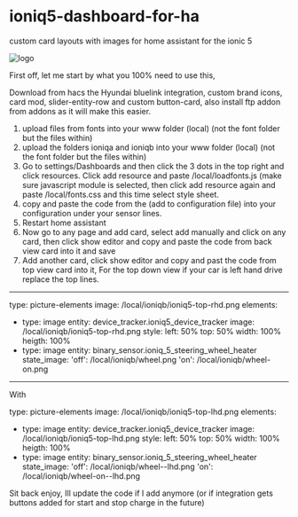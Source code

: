 # ioniq5-dashboard-for-ha
custom card layouts with images for home assistant for the ionic 5

![logo]([https://github.com/rchiileea/ioniq5-dashboard-for-ha/blob/5d8f4bdb57a0de742004a253df1114a62d9fee81/Screenshot%202023-08-03%20080918.png](https://github.com/rchiileea/ioniq5-dashboard-for-ha/blob/main/Screenshot%202024-06-25%20161326.png))

First off, let me start by what you 100% need to use this,

Download from hacs the Hyundai bluelink integration, custom brand icons, card mod, slider-entity-row and custom button-card, also install ftp addon from addons as it will make this easier.


1.	upload files from fonts into your www folder (local) (not the font folder but the files within)
2.	upload the folders ioniqa and ioniqb into your www folder (local) (not the font folder but the files within)
3.	Go to settings/Dashboards and then click the 3 dots in the top right and click resources. Click add resource and paste /local/loadfonts.js (make sure javascript module is selected, then click add resource again and paste /local/fonts.css and this time select style sheet.
4.	copy and paste the code from the (add to configuration file) into your configuration under your sensor lines. 
5.	Restart home assistant
6.	Now go to any page and add card, select add manually and click on any card, then click show editor and copy and paste the code from back view card into it and save
7.	Add another card, click show editor and copy and past the code from top view card into it,
For the top down view if your car is left hand drive replace the top lines.

------------------------------------------------------------

type: picture-elements
image: /local/ioniqb/ioniq5-top-rhd.png
elements:
  - type: image
    entity: device_tracker.ioniq5_device_tracker
    image: /local/ioniqb/ioniq5-top-rhd.png
    style:
      left: 50%
      top: 50%
      width: 100%
      heigth: 100%
  - type: image
    entity: binary_sensor.ioniq_5_steering_wheel_heater
    state_image:
      'off': /local/ioniqb/wheel.png
      'on': /local/ioniqb/wheel-on.png
--------------------------------------------------------------

With

type: picture-elements
image: /local/ioniqb/ioniq5-top-lhd.png
elements:
  - type: image
    entity: device_tracker.ioniq5_device_tracker
    image: /local/ioniqb/ioniq5-top-lhd.png
    style:
      left: 50%
      top: 50%
      width: 100%
      heigth: 100%
  - type: image
    entity: binary_sensor.ioniq_5_steering_wheel_heater
    state_image:
      'off': /local/ioniqb/wheel--lhd.png
      'on': /local/ioniqb/wheel-on--lhd.png

Sit back enjoy, Ill update the code if I add anymore (or if integration gets buttons added for start and stop charge in the future)

